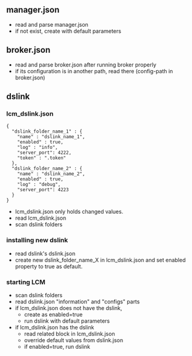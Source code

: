 ## manager.json
- read and parse manager.json
- if not exist, create with default parameters

## broker.json
- read and parse broker.json after running broker properly
- if its configuration is in another path, read there (config-path in broker.json)

## dslink
### lcm_dslink.json
```
{
  "dslink_folder_name_1" : {
    "name" : "dslink_name_1",
    "enabled" : true,
    "log" : "info",
    "server_port": 4222,
    "token" : ".token"
  },
  "dslink_folder_name_2" : {
    "name" : "dslink_name_2",
    "enabled" : true,
    "log" : "debug",
    "server_port": 4223
  }
}
``` 
- lcm_dslink.json only holds changed values.
- read lcm_dslink.json
- scan dslink folders

### installing new dslink
- read dslink's dslink.json
- create new dslink_folder_name_X in lcm_dslink.json and set enabled property to true as default.

### starting LCM
* scan dslink folders
* read dslink.json "information" and "configs" parts
* if lcm_dslink.json does not have the dslink, 
  - create as enabled=true
  - run dslink with default parameters
* if lcm_dslink.json has the dslink
  - read related block in lcm_dslink.json
  - override default values from dslink.json
  - if enabled=true, run dslink
